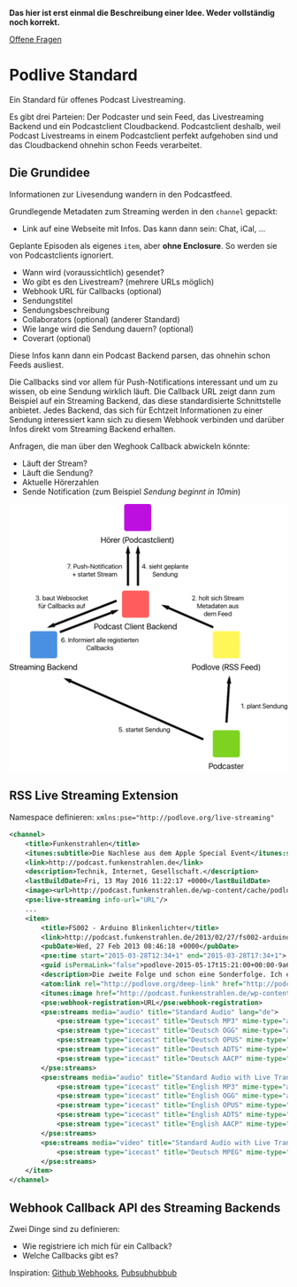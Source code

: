 **Das hier ist erst einmal die Beschreibung einer Idee. Weder vollständig noch korrekt.**

[Offene Fragen](https://github.com/funkenstrahlen/podlive-standard/issues)

# Podlive Standard

Ein Standard für offenes Podcast Livestreaming.

Es gibt drei Parteien: Der Podcaster und sein Feed, das Livestreaming Backend und ein Podcastclient Cloudbackend. Podcastclient deshalb, weil Podcast Livestreams in einem Podcastclient perfekt aufgehoben sind und das Cloudbackend ohnehin schon Feeds verarbeitet.

## Die Grundidee
Informationen zur Livesendung wandern in den Podcastfeed.

Grundlegende Metadaten zum Streaming werden in den `channel` gepackt:

* Link auf eine Webseite mit Infos. Das kann dann sein: Chat, iCal, ...

Geplante Episoden als eigenes `item`, aber **ohne Enclosure**. So werden sie von Podcastclients ignoriert.

* Wann wird (voraussichtlich) gesendet?
* Wo gibt es den Livestream? (mehrere URLs möglich)
* Webhook URL für Callbacks (optional)
* Sendungstitel
* Sendungsbeschreibung
* Collaborators (optional) (anderer Standard)
* Wie lange wird die Sendung dauern? (optional)
* Coverart (optional)

Diese Infos kann dann ein Podcast Backend parsen, das ohnehin schon Feeds ausliest.

Die Callbacks sind vor allem für Push-Notifications interessant und um zu wissen, ob eine Sendung wirklich läuft. Die Callback URL zeigt dann zum Beispiel auf ein Streaming Backend, das diese standardisierte Schnittstelle anbietet. Jedes Backend, das sich für Echtzeit Informationen zu einer Sendung interessiert kann sich zu diesem Webhook verbinden und darüber Infos direkt vom Streaming Backend erhalten.

Anfragen, die man über den Weghook Callback abwickeln könnte:

* Läuft der Stream?
* Läuft die Sendung?
* Aktuelle Hörerzahlen
* Sende Notification (zum Beispiel *Sendung beginnt in 10min*)

![Grafik](images/Grafik.png)

## RSS Live Streaming Extension

Namespace definieren: `xmlns:pse="http://podlove.org/live-streaming"`

```xml
<channel>
	<title>Funkenstrahlen</title>
	<itunes:subtitle>Die Nachlese aus dem Apple Special Event</itunes:subtitle>
	<link>http://podcast.funkenstrahlen.de</link>
	<description>Technik, Internet, Gesellschaft.</description>
	<lastBuildDate>Fri, 13 May 2016 11:22:17 +0000</lastBuildDate>
	<image><url>http://podcast.funkenstrahlen.de/wp-content/cache/podlove/b8/384e4a23bd372ef6ef74855365d14e/funkenstrahlen_original.png</url><title>Funkenstrahlen</title><link>http://podcast.funkenstrahlen.de</link></image>
	<pse:live-streaming info-url="URL"/>
	...
	<item>
	    <title>FS002 - Arduino Blinkenlichter</title>
	    <link>http://podcast.funkenstrahlen.de/2013/02/27/fs002-arduino-blinkenlichter/</link>
	    <pubDate>Wed, 27 Feb 2013 08:46:18 +0000</pubDate>
	    <pse:time start="2015-03-28T12:34+1" end="2015-03-28T17:34+1">
	    <guid isPermaLink="false">podlove-2015-05-17t15:21:00+00:00-9a6539d4d72f6e7</guid>
	    <description>Die zweite Folge und schon eine Sonderfolge. Ich erzähle von meinem Arduino Projekt, an dem ich die letzten Tage gebastelt habe. Dabei versuche ich zu erklären wie man die LED-Leuchtleisten von IKEA an den Arduino anschließen kann, welche Bauteile man dafür braucht und wie ich es geschafft habe, dass man die Farbe der LEDs dann mit dem iPhone steuern kann. Durch die simple API bieten sich nun unendlich viele Möglichkeiten.</description>
	    <atom:link rel="http://podlove.org/deep-link" href="http://podcast.funkenstrahlen.de/2013/02/27/fs002-arduino-blinkenlichter/#" />
	    <itunes:image href="http://podcast.funkenstrahlen.de/wp-content/cache/podlove/fe/cf0a7a7dfb680f8da110c73274b623/fs002-arduino-blinkenlichter_original.png" />
		<pse:webhook-registration>URL</pse:webhook-registration>
		<pse:streams media="audio" title="Standard Audio" lang="de">
			<pse:stream type="icecast" title="Deutsch MP3" mime-type="audio/mpeg" bitrate="128000" url="http://streams.xenim.de/metaebene.mp3" />
			<pse:stream type="icecast" title="Deutsch OGG" mime-type="audio/ogg" bitrate="128000" url="http://streams.xenim.de/metaebene.ogg" />
			<pse:stream type="icecast" title="Deutsch OPUS" mime-type="audio/opus" bitrate="128000" url="http://streams.xenim.de/metaebene.opus" />
			<pse:stream type="icecast" title="Deutsch ADTS" mime-type="audio/aac-adts" bitrate="128000" url="http://streams.xenim.de/metaebene.aac" />
			<pse:stream type="icecast" title="Deutsch AACP" mime-type="audio/aac-aacp" bitrate="128000" url="http://streams.xenim.de/metaebene.heaac" />
		</pse:streams>
		<pse:streams media="audio" title="Standard Audio with Live Translation" lang="en,gsw">
			<pse:stream type="icecast" title="English MP3" mime-type="audio/mpeg" bitrate="128000" url="http://streams.xenim.de/metaebene-translation.mp3" />
			<pse:stream type="icecast" title="English OGG" mime-type="audio/ogg" bitrate="128000" url="http://streams.xenim.de/metaebene-translation.ogg" />
			<pse:stream type="icecast" title="English OPUS" mime-type="audio/opus" bitrate="128000" url="http://streams.xenim.de/metaebene-translation.opus" />
			<pse:stream type="icecast" title="English ADTS" mime-type="audio/aac-adts" bitrate="128000" url="http://streams.xenim.de/metaebene-translation.aac" />
			<pse:stream type="icecast" title="English AACP" mime-type="audio/aac-aacp" bitrate="128000" url="http://streams.xenim.de/metaebene-translation.heaac" />
		</pse:streams>
		<pse:streams media="video" title="Standard Audio with Live Translation" lang="de">
			<pse:stream type="icecast" title="Deutsch MPEG" mime-type="vnd.apple.mpegURL" bitrate="128000" url="http://freakshow.fm/stream/hls" />
		</pse:streams>
	</item>
</channel>
```

## Webhook Callback API des Streaming Backends

Zwei Dinge sind zu definieren:

* Wie registriere ich mich für ein Callback?
* Welche Callbacks gibt es?

Inspiration: [Github Webhooks](https://developer.github.com/v3/repos/hooks/), [Pubsubhubbub](http://pubsubhubbub.github.io/PubSubHubbub/pubsubhubbub-core-0.4.html)